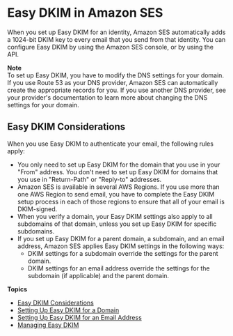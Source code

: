 # Easy DKIM in Amazon SES<a name="easy-dkim"></a>

When you set up Easy DKIM for an identity, Amazon SES automatically adds a 1024\-bit DKIM key to every email that you send from that identity\. You can configure Easy DKIM by using the Amazon SES console, or by using the API\.

**Note**  
To set up Easy DKIM, you have to modify the DNS settings for your domain\. If you use Route 53 as your DNS provider, Amazon SES can automatically create the appropriate records for you\. If you use another DNS provider, see your provider's documentation to learn more about changing the DNS settings for your domain\.

## Easy DKIM Considerations<a name="easy-dkim-considerations"></a>

When you use Easy DKIM to authenticate your email, the following rules apply:
+ You only need to set up Easy DKIM for the domain that you use in your "From" address\. You don't need to set up Easy DKIM for domains that you use in "Return\-Path" or "Reply\-to" addresses\.
+ Amazon SES is available in several AWS Regions\. If you use more than one AWS Region to send email, you have to complete the Easy DKIM setup process in each of those regions to ensure that all of your email is DKIM\-signed\.
+ When you verify a domain, your Easy DKIM settings also apply to all subdomains of that domain, unless you set up Easy DKIM for specific subdomains\.
+ If you set up Easy DKIM for a parent domain, a subdomain, and an email address, Amazon SES applies Easy DKIM settings in the following ways:
  + DKIM settings for a subdomain override the settings for the parent domain\.
  + DKIM settings for an email address override the settings for the subdomain \(if applicable\) and the parent domain\.

**Topics**
+ [Easy DKIM Considerations](#easy-dkim-considerations)
+ [Setting Up Easy DKIM for a Domain](easy-dkim-setup-domain.md)
+ [Setting Up Easy DKIM for an Email Address](easy-dkim-setup-email.md)
+ [Managing Easy DKIM](easy-dkim-managing.md)